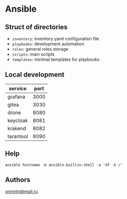 # Ansible

## Struct of directories

- `inventory`: inventory yaml configuration file
- `playbooks`: development automation
- `roles`: general roles storage
- `scripts`: main scripts
- `templates`: minimal templates for playbooks

## Local development

| service   | port |
| --------- | ---- |
| grafana   | 3000 |
| gitea     | 3030 |
| drone     | 8080 |
| keycloak  | 8081 |
| krakend   | 8082 |
| tarantool | 8090 |

## Help

`ansible hostname -m ansible.builtin.shell -a 'df -h /'`

## Authors

<vnmntn@mail.ru>
